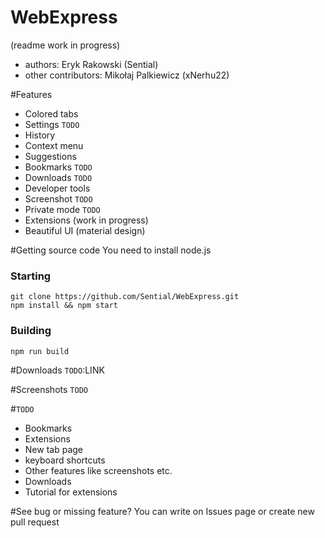 # WebExpress
(readme work in progress)
* authors: Eryk Rakowski (Sential)
* other contributors: Mikołaj Palkiewicz (xNerhu22)

#Features
* Colored tabs
* Settings `TODO`
* History
* Context menu
* Suggestions
* Bookmarks `TODO`
* Downloads `TODO`
* Developer tools
* Screenshot `TODO`
* Private mode `TODO`
* Extensions (work in progress)
* Beautiful UI (material design)

#Getting source code
You need to install node.js
### Starting
```
git clone https://github.com/Sential/WebExpress.git
npm install && npm start
```
### Building
```
npm run build
```

#Downloads
`TODO`:LINK

#Screenshots
`TODO`

#`TODO`
* Bookmarks
* Extensions
* New tab page
* keyboard shortcuts
* Other features like screenshots etc.
* Downloads
* Tutorial for extensions

#See bug or missing feature?
You can write on Issues page or create new pull request



